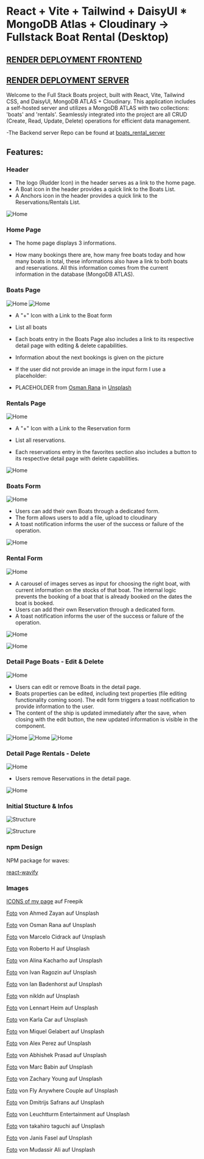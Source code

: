# React + Vite + Tailwind + DaisyUI \* MongoDB Atlas + Cloudinary -> Fullstack Boat Rental (Desktop)

## [RENDER DEPLOYMENT FRONTEND](https://boat-rental-frontend.onrender.com/)

## [RENDER DEPLOYMENT SERVER](https://boat-rental-server.onrender.com/)

Welcome to the Full Stack Boats project, built with React, Vite, Tailwind CSS, and DaisyUI, MongoDB ATLAS + Cloudinary. This application includes a self-hosted server and utilizes a MongoDB ATLAS with two collections: 'boats' and 'rentals'. Seamlessly integrated into the project are all CRUD (Create, Read, Update, Delete) operations for efficient data management.

-The Backend server Repo can be found at [boats_rental_server](https://github.com/MariaRiosNavarro/boat_rental_server)

## Features:

### Header

- The logo (Rudder Icon) in the header serves as a link to the home page.
- A Boat icon in the header provides a quick link to the Boats List.
- A Anchors icon in the header provides a quick link to the Reservations/Rentals List.

![Home](/public/readmeimg/home.png)

### Home Page

- The home page displays 3 informations.

- How many bookings there are, how many free boats today and how many boats in total, these informations also have a link to both boats and reservations. All this information comes from the current information in the database (MongoDB ATLAS).

### Boats Page

![Home](/public/readmeimg/blist.png)
![Home](/public/readmeimg/blist2.png)

- A "+" Icon with a Link to the Boat form

- List all boats

- Each boats entry in the Boats Page also includes a link to its respective detail page with editing & delete capabilities.

- Information about the next bookings is given on the picture

- If the user did not provide an image in the input form I use a placeholder:

- PLACEHOLDER from <a href="https://unsplash.com/de/@osmanrana?utm_content=creditCopyText&utm_medium=referral&utm_source=unsplash">Osman Rana</a> in <a href="https://unsplash.com/de/fotos/weisses-boot-auf-gewasser-Oi1fJwi35oI?utm_content=creditCopyText&utm_medium=referral&utm_source=unsplash">Unsplash</a>

### Rentals Page

![Home](/public/readmeimg/rlist.png)

- A "+" Icon with a Link to the Reservation form

- List all reservations.

- Each reservations entry in the favorites section also includes a button to its respective detail page with delete capabilities.

![Home](/public/readmeimg/detailbuttonrlist.png)

### Boats Form

![Home](/public/readmeimg/bform.png)

- Users can add their own Boats through a dedicated form.
- The form allows users to add a file, upload to cloudinary
- A toast notification informs the user of the success or failure of the operation.

![Home](/public/readmeimg/toastbform.png)

### Rental Form

![Home](/public/readmeimg/rform.png)

- A carousel of images serves as input for choosing the right boat, with current information on the stocks of that boat. The internal logic prevents the booking of a boat that is already booked on the dates the boat is booked.
- Users can add their own Reservation through a dedicated form.
- A toast notification informs the user of the success or failure of the operation.

![Home](/public/readmeimg/rform2.png)

![Home](/public/readmeimg/toastrform.png)

### Detail Page Boats - Edit & Delete

![Home](/public/readmeimg/bdetail.png)

- Users can edit or remove Boats in the detail page.
- Boats properties can be edited, including text properties (file editing functionality coming soon). The edit form triggers a toast notification to provide information to the user.
- The content of the ship is updated immediately after the save, when closing with the edit button, the new updated information is visible in the component.

![Home](/public/readmeimg/bupdate.png)
![Home](/public/readmeimg/bupdate2.png)
![Home](/public/readmeimg/bdetail3.png)

### Detail Page Rentals - Delete

![Home](/public/readmeimg/rdetail.png)

- Users remove Reservations in the detail page.

![Home](/public/readmeimg/rdelete.png)

### Initial Stucture & Infos

![Structure](/public/readmeimg/design.png)

![Structure](/public/readmeimg/structure.png)

### npm Design

NPM package for waves:

[react-wavify](https://www.npmjs.com/package/react-wavify)

### Images

<a href="https://de.freepik.com/vektoren-kostenlos/sommer-ikonen_1189389.htm#query=boat&position=2&from_view=search&track=sph&uuid=37a76bfd-cc8c-49d7-85db-a6527144b8c8">ICONS of my page</a> auf Freepik

[Foto](https://unsplash.com/de/fotos/papierboot-auf-gewasser-sRg9N_0pn1Q?utm_content=creditCopyText&utm_medium=referral&utm_source=unsplash) von Ahmed Zayan auf Unsplash

[Foto](https://unsplash.com/de/fotos/weisses-boot-auf-gewasser-Oi1fJwi35oI?utm_content=creditCopyText&utm_medium=referral&utm_source=unsplash) von Osman Rana auf Unsplash

[Foto](https://unsplash.com/de/fotos/weisses-und-braunes-boot-im-gewasser-7jZNgIuJrCM?utm_content=creditCopyText&utm_medium=referral&utm_source=unsplash) von Marcelo Cidrack auf Unsplash

[Foto](https://unsplash.com/de/fotos/weisse-yacht-mitten-im-blauen-meer-qToVxSYXPYU?utm_content=creditCopyText&utm_medium=referral&utm_source=unsplash) von Roberto H auf Unsplash

[Foto](https://unsplash.com/de/fotos/weisse-und-blaue-yacht-auf-see-unter-blauem-himmel-tagsuber-86wR5GZJZdQ?utm_content=creditCopyText&utm_medium=referral&utm_source=unsplash) von Alina Kacharho auf Unsplash

[Foto](https://unsplash.com/de/fotos/mann-fahrt-tagsuber-auf-weissem-und-rotem-boot-auf-see-o9oQaOGpLz0?utm_content=creditCopyText&utm_medium=referral&utm_source=unsplash) von Ivan Ragozin auf Unsplash

[Foto](https://unsplash.com/de/fotos/gelbe-und-grune-boote-BUfseUFh69Q?utm_content=creditCopyText&utm_medium=referral&utm_source=unsplash) von Ian Badenhorst auf Unsplash

[Foto](https://unsplash.com/de/fotos/luftaufnahme-einer-weissen-yacht-auf-ruhigem-wasser-t-6GW8T6Jsc?utm_content=creditCopyText&utm_medium=referral&utm_source=unsplash) von nikldn auf Unsplash

[Foto](https://unsplash.com/de/fotos/person-ruderkanu-Vg26vpIfgoU?utm_content=creditCopyText&utm_medium=referral&utm_source=unsplash) von Lennart Heim auf Unsplash

[Foto](https://unsplash.com/de/fotos/drei-segelboote-tagsuber-auf-dem-wasser-58AiTToabyE?utm_content=creditCopyText&utm_medium=referral&utm_source=unsplash) von Karla Car auf Unsplash

[Foto](https://unsplash.com/de/fotos/weiss-schwarzes-segelboot-auf-see-tagsuber-bRGy5Wd5BB4?utm_content=creditCopyText&utm_medium=referral&utm_source=unsplash) von Miquel Gelabert auf Unsplash

[Foto](https://unsplash.com/de/fotos/menschen-die-tagsuber-auf-pontonbooten-auf-einem-gewasser-fahren-FS7UNiVGeWQ?utm_content=creditCopyText&utm_medium=referral&utm_source=unsplash) von Alex Perez auf Unsplash

[Foto](https://unsplash.com/de/fotos/braunes-holzboot-tagsuber-auf-gewassern-in-der-nahe-von-grunen-palmen-ayFW56Rz5Cs?utm_content=creditCopyText&utm_medium=referral&utm_source=unsplash) von Abhishek Prasad auf Unsplash

[Foto](https://unsplash.com/de/fotos/weisses-und-grunes-wassermotorrad-auf-dem-wasser-CZMZYr2wWNw?utm_content=creditCopyText&utm_medium=referral&utm_source=unsplash) von Marc Babin auf Unsplash

[Foto](https://unsplash.com/de/fotos/braunes-schiff-unter-blauem-himmel-JQGmVcIiHys?utm_content=creditCopyText&utm_medium=referral&utm_source=unsplash) von Zachary Young auf Unsplash

[Foto](https://unsplash.com/de/fotos/ein-segelboot-im-wasser-vor-einer-stadt-wd9ryWUXuYE?utm_content=creditCopyText&utm_medium=referral&utm_source=unsplash) von Fly Anywhere Couple auf Unsplash

[Foto](https://unsplash.com/de/fotos/ein-boot-ist-an-einem-dock-festgemacht-_LI4svwnfoY?utm_content=creditCopyText&utm_medium=referral&utm_source=unsplash) von Dmitrijs Safrans auf Unsplash

[Foto](https://unsplash.com/de/fotos/braunes-boot-tagsuber-auf-dem-see-in-der-nahe-von-bergen-iQhR_d06wvA?utm_content=creditCopyText&utm_medium=referral&utm_source=unsplash) von Leuchtturm Entertainment auf Unsplash

[Foto](https://unsplash.com/de/fotos/junge-sitzt-auf-boje-McmRfLKw8yg?utm_content=creditCopyText&utm_medium=referral&utm_source=unsplash) von takahiro taguchi auf Unsplash

[Foto](https://unsplash.com/de/fotos/white-paper-boot-auf-dem-wasser-pF-llHgCZ5U?utm_content=creditCopyText&utm_medium=referral&utm_source=unsplash) von Janis Fasel auf Unsplash

[Foto](https://unsplash.com/de/fotos/gelbes-und-schwarzes-wassermotorrad-auf-dem-wasser-uWD0YQOBIZo?utm_content=creditCopyText&utm_medium=referral&utm_source=unsplash) von Mudassir Ali auf Unsplash
